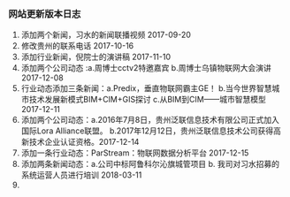 ### 网站更新版本日志
1. 添加两个新闻，习水的新闻联播视频   2017-09-20
2. 修改贵州的联系电话			2017-10-16
3. 添加行业新闻，倪院士的演讲稿   2017-11-10
4. 添加两个公司动态 :a.周博士cctv2特邀嘉宾
					b.周博士乌镇物联网大会演讲 2017-12-08
5. 行业动态添加三条新闻：a.Predix，垂直物联网霸主GE！
						b.当今世界智慧城市技术发展新模式BIM+CIM+GIS探讨
						c.从BIM到CIM——城市智慧模型  2017-12-11
6. 添加两个公司动态：a.2016年7月8日，贵州泛联信息技术有限公司正式加入国际Lora Alliance联盟。
					b.2017年12月12日，贵州泛联信息技术公司获得高新技术企业认证资格。2017-12-14
7. 添加一条行业动态：ParStream：物联网数据分析平台  2017-12-15
8. 添加两条新闻动态：a.公司中标阿鲁科尔沁旗城管项目
				   b. 我司对习水招募的系统运营人员进行培训 2018-03-11
9. 